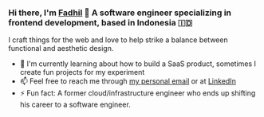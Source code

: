 ### Hi there, I'm [Fadhil](https://mfadhil.me) 👋 A software engineer specializing in frontend development, based in Indonesia 🇮🇩

I craft things for the web and love to help strike a balance between functional and aesthetic design.

- 🌱 I'm currently learning about how to build a SaaS product, sometimes I create fun projects for my experiment
- 📫 Feel free to reach me through [my personal email](mailto:mail@mfadhil.me) or at [LinkedIn](https://www.linkedin.com/in/mfadhil)
- ⚡ Fun fact: A former cloud/infrastructure engineer who ends up shifting his career to a software engineer.
